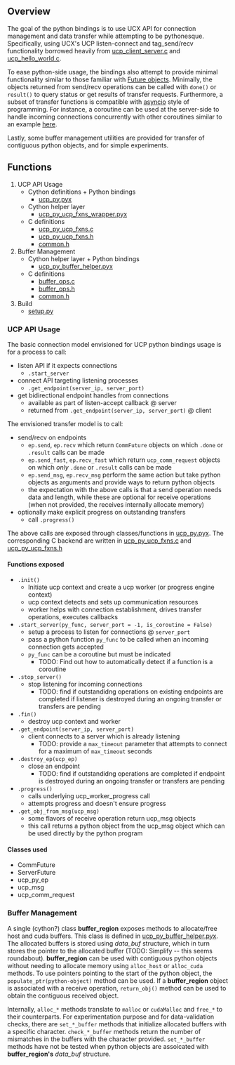 ## Overview

The goal of the python bindings is to use UCX API for connection
management and data transfer while attempting to be
pythonesque. Specifically, using UCX's UCP listen-connect and
tag_send/recv functionality borrowed heavily from
[ucp_client_server.c](https://github.com/openucx/ucx/blob/master/test/examples/ucp_client_server.c)
and
[ucp_hello_world.c](https://github.com/openucx/ucx/blob/master/test/examples/ucp_hello_world.c).

To ease python-side usage, the bindings also attempt to provide
minimal functionality similar to those familiar with [Future
objects](https://docs.python.org/3/library/concurrent.futures.html#future-objects). Minimally,
the objects returned from send/recv operations can be called with
`done()` or `result()` to query status or get results of transfer
requests. Furthermore, a subset of transfer functions is compatible
with [asyncio](https://docs.python.org/3/library/asyncio.html) style
of programming. For instance, a coroutine can be used at the
server-side to handle incoming connections concurrently with other
coroutines similar to an example
[here](https://asyncio.readthedocs.io/en/latest/tcp_echo.html).

Lastly, some buffer management utilities are provided for transfer of
contiguous python objects, and for simple experiments.

## Functions
1. UCP API Usage
   + Cython definitions + Python bindings
     - [ucp_py.pyx](./ucp_py.pyx)
   + Cython helper layer
     - [ucp_py_ucp_fxns_wrapper.pyx](./ucp_py_ucp_fxns_wrapper.pyx)
   + C definitions
     - [ucp_py_ucp_fxns.c](./ucp_py_ucp_fxns.c)
     - [ucp_py_ucp_fxns.h](./ucp_py_ucp_fxns.h)
     - [common.h](./common.h)
2. Buffer Management
   + Cython helper layer + Python bindings
     - [ucp_py_buffer_helper.pyx](./ucp_py_buffer_helper.pyx)
   + C definitions
     - [buffer_ops.c](./buffer_ops.c)
     - [buffer_ops.h](./buffer_ops.h)
     - [common.h](./common.h)
3. Build
   + [setup.py](./setup.py)

### UCP API Usage

The basic connection model envisioned for UCP python bindings usage is for a
process to call:
 + listen API if it expects connections
   - `.start_server`
 + connect API targeting listening processes
   - `.get_endpoint(server_ip, server_port)`
 + get bidirectional endpoint handles from connections
   - available as part of listen-accept callback @ server
   - returned from `.get_endpoint(server_ip, server_port)` @ client

The envisioned transfer model is to call:
 + send/recv on endpoints
   - `ep.send`, `ep.recv` which return `CommFuture` objects on
     which `.done` or `.result` calls can be made
   - `ep.send_fast`, `ep.recv_fast` which return `ucp_comm_request`
     objects on which *only* `.done` or `.result` calls can be made
   - `ep.send_msg`, `ep.recv_msg` perform the same action but take
     python objects as arguments and provide ways to return python
     objects
   - the expectation with the above calls is that a send operation
     needs data and length, while these are optional for receive
     operations (when not provided, the receives internally allocate
     memory)
 + optionally make explicit progress on outstanding transfers
   - call `.progress()`

The above calls are exposed through classes/functions in
[ucp_py.pyx](./ucp_py.pyx). The corresponding C backend are written in
[ucp_py_ucp_fxns.c](./ucp_py_ucp_fxns.c) and
[ucp_py_ucp_fxns.h](./ucp_py_ucp_fxns.h)

#### Functions exposed
 + `.init()`
   - Initiate ucp context and create a ucp worker (or progress engine
     context)
   - ucp context detects and sets up communication resources
   - worker helps with connection establishment, drives transfer
     operations, executes callbacks
 + `.start_server(py_func, server_port = -1, is_coroutine = False)`
   - setup a process to listen for connections @ `server_port`
   - pass a python function `py_func` to be called when an incoming
     connection gets accepted
   - `py_func` can be a coroutine but must be indicated
     * TODO: Find out how to automatically detect if a function is a
       coroutine
 + `.stop_server()`
   - stop listening for incoming connections
     * TODO: find if outstandidng operations on existing endpoints are
       completed if listener is destroyed during an ongoing transfer
       or transfers are pending
 + `.fin()`
   - destroy ucp context and worker
 + `.get_endpoint(server_ip, server_port)`
   - client connects to a server which is already listening
     * TODO: provide a `max_timeout` parameter that attempts to
       connect for a maximum of `max_timeout` seconds
 + `.destroy_ep(ucp_ep)`
   - close an endpoint
     * TODO: find if outstandidng operations are completed if endpoint
       is destroyed during an ongoing transfer or transfers are
       pending
 + `.progress()`
   - calls underlying ucp_worker_progress call
   - attempts progress and doesn't ensure progress
 + `.get_obj_from_msg(ucp_msg)`
   - some flavors of receive operation return ucp_msg objects
   - this call returns a python object from the ucp_msg object which
     can be used directly by the python program

#### Classes used
 + CommFuture
 + ServerFuture
 + ucp_py_ep
 + ucp_msg
 + ucp_comm_request

### Buffer Management

A single (cython?) class **buffer_region** exposes methods to
allocate/free host and cuda buffers. This class is defined in
[ucp_py_buffer_helper.pyx](./ucp_py_buffer_helper.pyx). The allocated
buffers is stored using *data_buf* structure, which in turn stores the
pointer to the allocated buffer (TODO: Simplify -- this seems
roundabout). **buffer_region** can be used with contiguous python
objects without needing to allocate memory using `alloc_host` or
`alloc_cuda` methods. To use pointers pointing to the start of the
python object, the `populate_ptr(python-object)` method can be
used. If a **buffer_region** object is associated with a receive
operation, `return_obj()` method can be used to obtain the contiguous
received object.

Internally, `alloc_*` methods translate to `malloc` or `cudaMalloc`
and `free_*` to their counterparts. For experimentation purpose and
for data-validation checks, there are `set_*_buffer` methods that
initialize allocated buffers with a specific
character. `check_*_buffer` methods return the number of mismatches in
the buffers with the character provided. `set_*_buffer` methods have
not be tested when python objects are assoicated with
**buffer_region's** *data_buf* structure.
